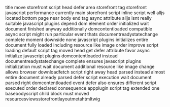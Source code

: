 title move storefront script head defer area storefront tag storefront javascript performance currently main storefront script inline script well alljs located bottom page near body end tag async attribute alljs isnt really suitable javascript plugins depend dom element order initialized wait document finished anyway additionally domcontentloaded compatible async script might run particular event thats documentreadystatechange complete moment downside none javascript plugins initializes entire document fully loaded including resource like image order improve script loading default script tag moved head get defer attribute favor async initialize javascript plugins domcontentloaded instead documentreadystatechange complete ensures javascript plugins initialization must wait document additional resource like image change allows browser downloadfetch script right away head parsed instead almost entire document already parsed defer script execution wait document parsed right domcontentloaded event defer also ensures different script executed order declared consequence appplugin script tag extended one basebodyscript child block must moved resourcesviewsstorefrontlayoutmetahtmltwig